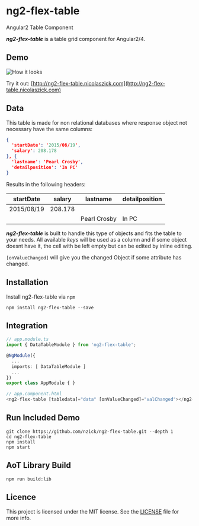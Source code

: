 # ng2-flex-table
Angular2 Table Component

***ng2-flex-table*** is a table grid component for Angular2/4.

## Demo

![How it looks](http://i.imgur.com/BfyZHwK.png)

Try it out: [http://ng2-flex-table.nicolaszick.com](http://ng2-flex-table.nicolaszick.com)


## Data

This table is made for non relational databases where response object not necessary have the same columns:

````json
{
  'startDate': '2015/08/19',
  'salary': 208.178
}, {
  'lastname': 'Pearl Crosby',
  'detailposition': 'In PC'
}
````

Results in the following headers:

| startDate  | salary  | lastname     | detailposition |
|------------|---------|--------------|----------------|
| 2015/08/19 | 208.178 |              |                |
|            |         | Pearl Crosby | In PC          |

***ng2-flex-table*** is built to handle this type of objects and fits the table to your needs.
All available *keys* will be used as a column and if some object doesnt have it, the cell with be left empty but can be edited by inline editing.

`[onValueChanged]` will give you the changed Object if some attribute has changed.


## Installation

Install ng2-flex-table via `npm`

````shell
npm install ng2-flex-table --save
````

## Integration

```ts
// app.module.ts
import { DataTableModule } from 'ng2-flex-table';

@NgModule({
  ...
  imports: [ DataTableModule ]
  ...
})
export class AppModule { }

// app.component.html
<ng2-flex-table [tabledata]="data" [onValueChanged]="valChanged"></ng2-flex-table>
```

## Run Included Demo

```shell
git clone https://github.com/nzick/ng2-flex-table.git --depth 1
cd ng2-flex-table
npm install
npm start
```

## AoT Library Build

```shell
npm run build:lib
```

## Licence

This project is licensed under the MIT license. See the [LICENSE](LICENSE) file for more info.
